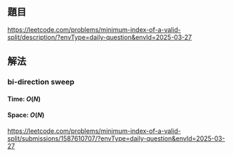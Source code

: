 ## 題目
https://leetcode.com/problems/minimum-index-of-a-valid-split/description/?envType=daily-question&envId=2025-03-27
## 解法
### bi-direction sweep
#### Time: $O(N)$
#### Space: $O(N)$
https://leetcode.com/problems/minimum-index-of-a-valid-split/submissions/1587610707/?envType=daily-question&envId=2025-03-27

